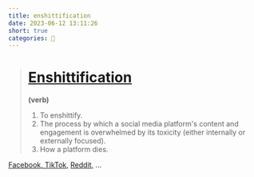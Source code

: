 ```yaml
---
title: enshittification
date: 2023-06-12 13:11:26
short: true
categories: 💬
---
```


> # [Enshittification](https://knowyourmeme.com/memes/enshittification)
>
> **(verb)**
>
> 1. To enshittify.
> 2. The process by which a social media platform's content and engagement is overwhelmed by its toxicity (either internally or externally focused).
> 3. How a platform dies.

[Facebook, TikTok,](https://www.wired.com/story/tiktok-platforms-cory-doctorow/) [Reddit,](https://www.marginalia.nu/log/82_killing_community/) ...

